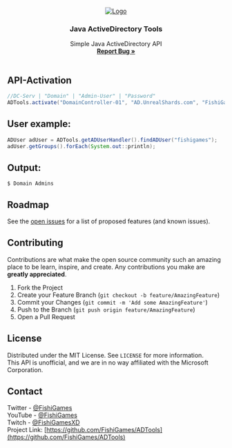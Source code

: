 <!-- PROJECT LOGO -->
<br />
<p align="center">
  <a href="https://github.com/FishiGames/ADTools">
    <img src="https://static.teamviewer.com/resources/2018/04/activeDirectory-1.png" alt="Logo">
  </a>

<h3 align="center">Java ActiveDirectory Tools</h3>

  <p align="center">
    Simple Java ActiveDirectory API
    <br />
    <a href="https://github.com/FishiGames/ADTools/issues"><strong>Report Bug »</strong></a>
    <br />
    <br />
  </p>


<!-- USAGE EXAMPLES -->
## API-Activation
```java
//DC-Serv | "Domain" | "Admin-User" | "Password"
ADTools.activate("DomainController-01", "AD.UnrealShards.com", "FishiGames", "P4ssw0rd12E");
```


## User example:
```java
ADUser adUser = ADTools.getADUserHandler().findADUser("fishigames");
adUser.getGroups().forEach(System.out::println);
```


## Output:

```shell
$ Domain Admins
```

<!-- ROADMAP -->
## Roadmap

See the [open issues](https://github.com/FishiGames/ADTools/issues) for a list of proposed features (and known issues).


<!-- CONTRIBUTING -->
## Contributing

Contributions are what make the open source community such an amazing place to be learn, inspire, and create. Any contributions you make are **greatly appreciated**.

1. Fork the Project
2. Create your Feature Branch (`git checkout -b feature/AmazingFeature`)
3. Commit your Changes (`git commit -m 'Add some AmazingFeature'`)
4. Push to the Branch (`git push origin feature/AmazingFeature`)
5. Open a Pull Request


<!-- LICENSE -->
## License

Distributed under the MIT License. See `LICENSE` for more information.
\
This API is unofficial, and we are in no way affiliated with the Microsoft Corporation.


<!-- CONTACT -->
## Contact

Twitter - [@FishiGames](https://twitter.com/FishiGames)
\
YouTube - [@FishiGames](https://www.youtube.com/channel/UC1DY8vlCtV-5fm41qsO19Qw)
\
Twitch - [@FishiGamesXD](https://twitch.tv/FishiGamesXD)
\
Project Link: [https://github.com/FishiGames/ADTools](https://github.com/FishiGames/ADTools)
